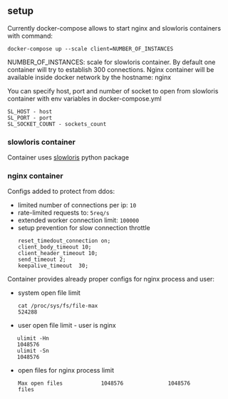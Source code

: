 ## setup

Currently docker-compose allows to start nginx and slowloris containers with command:

`docker-compose up --scale client=NUMBER_OF_INSTANCES`

NUMBER_OF_INSTANCES: scale for slowloris container. By default one container will try to establish 300 connections.
Nginx container will be available inside docker network by the hostname: nginx

You can specify host, port and number of socket to open from slowloris container with env variables in docker-compose.yml
```
SL_HOST - host
SL_PORT - port
SL_SOCKET_COUNT - sockets_count
```

### slowloris container
Container uses [slowloris](https://github.com/gkbrk/slowloris) python package

### nginx container
Configs added to protect from ddos:
- limited number of connections per ip: `10`
- rate-limited requests to: `5req/s`
- extended worker connection limit: `100000`
- setup prevention for slow connection throttle
    ```
    reset_timedout_connection on;
    client_body_timeout 10;
    client_header_timeout 10;
    send_timeout 2;
    keepalive_timeout  30; 
    ```
Container provides already proper configs for nginx process and user:
- system open file limit
  ```
  cat /proc/sys/fs/file-max
  524288
  ```
- user open file limit - user is nginx
 ```
    ulimit -Hn
    1048576
    ulimit -Sn
    1048576
  ```
- open files for nginx process limit
 
    `Max open files            1048576              1048576              files`
